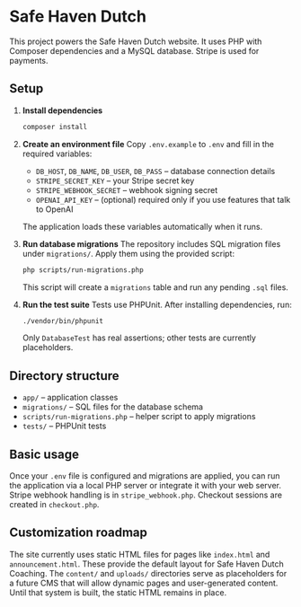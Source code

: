 # Safe Haven Dutch

This project powers the Safe Haven Dutch website. It uses PHP with Composer dependencies and a MySQL database. Stripe is used for payments.

## Setup

1. **Install dependencies**
   ```bash
   composer install
   ```

2. **Create an environment file**
   Copy `.env.example` to `.env` and fill in the required variables:
   - `DB_HOST`, `DB_NAME`, `DB_USER`, `DB_PASS` – database connection details
   - `STRIPE_SECRET_KEY` – your Stripe secret key
   - `STRIPE_WEBHOOK_SECRET` – webhook signing secret
   - `OPENAI_API_KEY` – (optional) required only if you use features that talk to OpenAI

   The application loads these variables automatically when it runs.

3. **Run database migrations**
   The repository includes SQL migration files under `migrations/`. Apply them using the provided script:
   ```bash
   php scripts/run-migrations.php
   ```
   This script will create a `migrations` table and run any pending `.sql` files.

4. **Run the test suite**
   Tests use PHPUnit. After installing dependencies, run:
   ```bash
   ./vendor/bin/phpunit
   ```

   Only `DatabaseTest` has real assertions; other tests are currently placeholders.

## Directory structure

- `app/` – application classes
- `migrations/` – SQL files for the database schema
- `scripts/run-migrations.php` – helper script to apply migrations
- `tests/` – PHPUnit tests

## Basic usage

Once your `.env` file is configured and migrations are applied, you can run the application via a local PHP server or integrate it with your web server. Stripe webhook handling is in `stripe_webhook.php`. Checkout sessions are created in `checkout.php`.


## Customization roadmap

The site currently uses static HTML files for pages like `index.html` and `announcement.html`. These provide the default layout for Safe Haven Dutch Coaching. The `content/` and `uploads/` directories serve as placeholders for a future CMS that will allow dynamic pages and user-generated content. Until that system is built, the static HTML remains in place.
